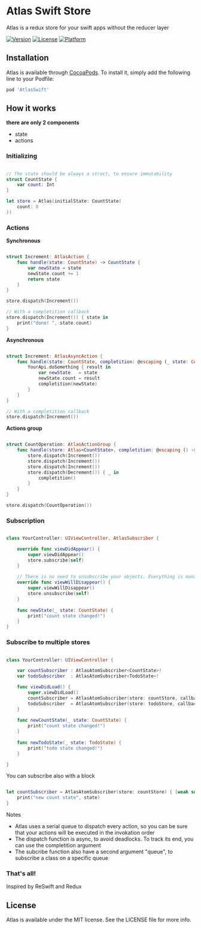 # Atlas Swift Store

Atlas is a redux store for your swift apps without the reducer layer

[![Version](https://img.shields.io/cocoapods/v/AtlasSwift.svg?style=flat)](https://cocoapods.org/pods/AtlasSwift)
[![License](https://img.shields.io/cocoapods/l/AtlasSwift.svg?style=flat)](https://cocoapods.org/pods/AtlasSwift)
[![Platform](https://img.shields.io/cocoapods/p/AtlasSwift.svg?style=flat)](https://cocoapods.org/pods/AtlasSwift)

## Installation

Atlas is available through [CocoaPods](https://cocoapods.org). To install
it, simply add the following line to your Podfile:

```ruby
pod 'AtlasSwift'
```

## How it works

**there are only 2 components**

- state
- actions

### Initializing

```swift

// The state should be always a struct, to ensure immutability
struct CountState {
    var count: Int
}

let store = Atlas(initialState: CountState(
    count: 0
))

```

### Actions

**Synchronous**

```swift

struct Increment: AtlasAction {
    func handle(state: CountState) -> CountState {
        var newState = state
        newState.count += 1
        return state
    }
}

store.dispatch(Increment())

// With a completition callback
store.dispatch(Increment()) { state in
    print("done! ", state.count)
}

```

**Asynchronous**

```swift

struct Increment: AtlasAsyncAction {
    func handle(state: CountState, completition: @escaping (_ state: CountState) -> Void) {
        YourApi.doSomething { result in
            var newState   = state
            newState.count = result
            completition(newState)
        }
    }
}

// With a completition callback
store.dispatch(Increment())

```

**Actions group**

```swift

struct CountOperation: AtlasActionGroup {
    func handle(store: Atlas<CountState>, completition: @escaping () -> Void) {
        store.dispatch(Increment())
        store.dispatch(Increment())
        store.dispatch(Increment())
        store.dispatch(Decrement()) { _ in
            completition()
        }
    }
}

store.dispatch(CountOperation())
```

### Subscription

```swift

class YourController: UIViewController, AtlasSubscriber {

    override func viewDidAppear() {
        super.viewDidAppear()
        store.subscribe(self)
    }
    
    // There is no need to unsubscribe your objects. Everything is managed with weak vars
    override func viewWillDisappear() {
        super.viewWillDisappear()
        store.unsubscribe(self)
    }
    
    func newState(_ state: CountState) {
        print("count state changed!")
    }
}

```

### Subscribe to multiple stores

```swift

class YourController: UIViewController {

    var countSubscriber : AtlasAtomSubscriber<CountState>!
    var todoSubscriber  : AtlasAtomSubscriber<TodoState>!

    func viewDidLoad() {
        super.viewDidLoad()
        countSubscriber = AtlasAtomSubscriber(store: countStore, callback: self.newCountState)
        todoSubscriber  = AtlasAtomSubscriber(store: todoStore, callback: self.newTodoState)
    }
    
    func newCountState(_ state: CountState) {
        print("count state changed!")
    }
    
    func newTodoState(_ state: TodoState) {
        print("todo state changed!")
    }

}

```

You can subscribe also with a block

```swift

let countSubscriber = AtlasAtomSubscriber(store: countStore) { [weak self] state in
    print("new count state", state)
}

```

Notes
- Atlas uses a serial queue to dispatch every action, so you can be sure that your actions will be executed in the invokation order
- The dispatch function is async, to avoid deadlocks. To track its end, you can use the completition argument
- The subcribe function also have a second argument "queue", to subscribe a class on a specific queue

### That's all!

Inspired by ReSwift and Redux

## License

Atlas is available under the MIT license. See the LICENSE file for more info.
